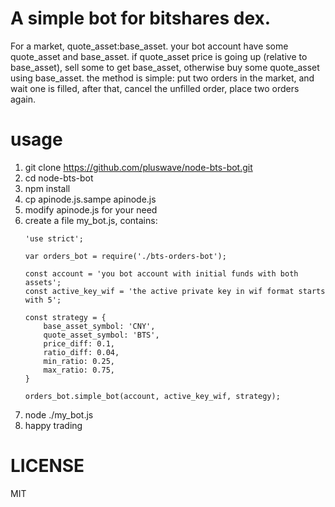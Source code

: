 # A simple bot for bitshares dex.

For a market, quote_asset:base_asset. your bot account have some quote_asset and base_asset. if quote_asset price is going up (relative to base_asset), sell some to get base_asset, otherwise buy some quote_asset using base_asset. the method is simple: put two orders in the market, and wait one is filled, after that, cancel the unfilled order, place two orders again.

# usage

1. git clone https://github.com/pluswave/node-bts-bot.git
1. cd node-bts-bot
1. npm install
1. cp apinode.js.sampe apinode.js
1. modify apinode.js for your need
1. create a file my_bot.js, contains:
    ````
    'use strict';

    var orders_bot = require('./bts-orders-bot');

    const account = 'you bot account with initial funds with both assets';
    const active_key_wif = 'the active private key in wif format starts with 5';

    const strategy = {
        base_asset_symbol: 'CNY', 
        quote_asset_symbol: 'BTS',
        price_diff: 0.1,
        ratio_diff: 0.04,
        min_ratio: 0.25,
        max_ratio: 0.75,
    }

    orders_bot.simple_bot(account, active_key_wif, strategy);
    ````
1. node ./my_bot.js
1. happy trading

# LICENSE

MIT